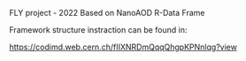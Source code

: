 FLY project - 2022
Based on NanoAOD R-Data Frame

Framework structure instraction can be found in:

https://codimd.web.cern.ch/fIIXNRDmQqqQhgpKPNnlqg?view
